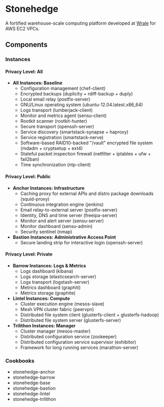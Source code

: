 Stonehedge
==========

A fortified warehouse-scale computing platform developed at [Wrale](https://www.linkedin.com/in/jmdots) for AWS EC2 VPCs.

Components
----------

### Instances

#### Privacy Level: All

  - **All Instances: Baseline**
    - Configuration management (chef-client)
    - Encrypted backups (duplicity + rdiff-backup + duply)
    - Local email relay (postfix-server)
    - GNU/Linux operating system (ubuntu-12.04.latest.x86_64)
    - Logs transport (lumberjack-client)
    - Monitor and metrics agent (sensu-client)
    - Rootkit scanner (rootkit-hunter)
    - Secure transport (openssh-server)
    - Service discovery (smartstack-synapse + haproxy)
    - Service registration (smartstack-nerve)
    - Software-based RAID10-backed "/vault" encrypted file system (mdadm + cryptsetup + ext4)
    - Stateful packet inspection firewall (netfilter + iptables + ufw + fail2ban)
    - Time synchronization (ntp-client)

#### Privacy Level: Public

  - **Anchor Instances: Infrastructure**
    - Caching proxy for external APIs and distro package downloads (squid-proxy)
    - Continuous integration engine (jenkins)
    - Email relay-to-external server (postfix-server)
    - Identity, DNS and time server (freeipa-server)
    - Monitor and alert server (sensu-server)
    - Monitor dashboard (sensu-admin)
    - Security sentinel (nmap)
  - **Bastion Instances: Administrative Access Point**
    - Secure landing strip for interactive login (openssh-server)

#### Privacy Level: Private

  - **Barrow Instances: Logs & Metrics**
    - Logs dashboard (kibana)
    - Logs storage (elasticsearch-server)
    - Logs transport (logstash-server)
    - Metrics dashboard (graphiti)
    - Metrics storage (graphite)
  - **Lintel Instances: Compute**
    - Cluster execution engine (mesos-slave)
    - Mesh VPN cluster fabric (peervpn)
    - Distributed file system client (glusterfs-client + glusterfs-hadoop)
    - Distributed file system server (glusterfs-server)
  - **Trilithon Instances: Manager**
    - Cluster manager (mesos-master)
    - Distributed configuration service (zookeeper)
    - Distributed configuration service supervisor (exhibitor)
    - Framework for long running services (marathon-server)


### Cookbooks
  - stonehedge-anchor
  - stonehedge-barrow
  - stonehedge-base
  - stonehedge-bastion
  - stonehedge-lintel
  - stonehedge-trilithon
